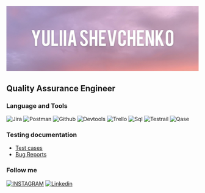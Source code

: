 ![Header](https://github.com/ys-tester/ys-tester/blob/main/assets/photo_2022-11-09_11-08-22.jpg)

## Quality Assurance Engineer

### Language and Tools

![Jira](https://img.shields.io/badge/-Jira-090909?style=for-the-badge&logo=jira&logoColor=0052cc)
![Postman](https://img.shields.io/badge/-Postman-090909?style=for-the-badge&logo=postman&logoColor=F26B3A)
![Github](https://img.shields.io/badge/-Github-090909?style=for-the-badge&logo=github&logoColor=FFFFFF)
![Devtools](https://img.shields.io/badge/-Devtools-090909?style=for-the-badge&logo=googlechrome&logoColor=FFFFF)
![Trello](https://img.shields.io/badge/-Trello-090909?style=for-the-badge&logo=trello&logoColor=0052cc)
![Sql](https://img.shields.io/badge/-SQL-090909?style=for-the-badge&logo=mysql&logoColor=FFFFFF)
![Testrail](https://img.shields.io/badge/-Testrail-090909?style=for-the-badge)
![Qase](https://img.shields.io/badge/-Qase-090909?style=for-the-badge)

### Testing documentation

- [Test cases](https://docs.google.com/document/d/1FFcWMeFE-rHHs2PxsshpXNUrREogsJ4Am34geeqa9Q4/edit?usp=sharing)
- [Bug Reports](https://docs.google.com/document/d/1W30pTr0OpBz6P9v1Ld9WbCKM2e8JHRa5BntZSOKhRdM/edit?usp=sharing)

### Follow me

[![INSTAGRAM](https://img.shields.io/badge/-Instagram-090909?style=for-the-badge&logo=instagram&logoColor=B4068E)](https://www.instagram.com/yuliia.shevchenko_/)
[![Linkedin](https://img.shields.io/badge/-Linkedin-090909?style=for-the-badge&logo=linkedin&logoColor=007BB6)](https://www.linkedin.com/in/yuliia-shevchenko-358671237/)

